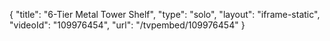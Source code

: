 {
    "title": "6-Tier Metal Tower Shelf",
    "type": "solo",
    "layout": "iframe-static",
    "videoId": "109976454",
    "url": "\/tvpembed\/109976454"
}